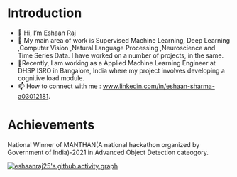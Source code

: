 # Introduction
- 👋 Hi, I’m Eshaan Raj
- 👀 My main area of work is Supervised Machine Learning, Deep Learning ,Computer Vision ,Natural Language Processing ,Neuroscience and Time Series Data. I have worked on a number of projects,   in the same.
- 🌱Recently, I am working as a Applied Machine Learning Engineer at DHSP ISRO in Bangalore, India where my project involves developing a cognitive load module. 
- 📫 How to connect with me : www.linkedin.com/in/eshaan-sharma-a03012181. 


# Achievements 
National Winner of MANTHAN(A national hackathon organized by Government of India)-2021 in Advanced Object Detection cateogory.

[![eshaanraj25's github activity graph](https://activity-graph.herokuapp.com/graph?username=eshaanraj25&theme=github)](https://github.com/eshaanraj25/github-readme-activity-graph)

